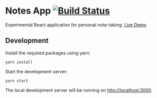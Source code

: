 # Notes App [![Build Status](https://travis-ci.com/fouronesixnine/notes-app.svg?branch=master)](https://travis-ci.com/fouronesixnine/notes-app)

Experimental React application for personal note-taking.
[Live Demo](https://fouronesixnine.github.io/notes-app)

## Development

Install the required packages using yarn:

    yarn install

Start the development server:

    yarn start

The local development server will be running on <http://localhost:3000>.
